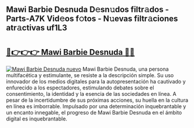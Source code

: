 ## Mawi Barbie Desnuda D𝚎sn𝚞dos filtr𝚊dos - Parts-A7K Vid𝚎os f𝚘tos - N𝚞evas filtr𝚊ciones atr𝚊ctivas uf1L3

# <h2><a href="http://mb4qtw.tromn.icu/?c=Mawi+Barbie+Desnuda">🔗👉👉👉 Mawi Barbie Desnuda 🔗🔗</a></h2>

[![Mawi Barbie Desnuda nuevo](https://i.imgur.com/pEAQMta.gif)](http://mb4qtw.tromn.icu/?c=Mawi+Barbie+Desnuda)
Mawi Barbie Desnuda, una persona multifacética y estimulante, se resiste a la descripción simple. Su uso innovador de los medios digitales para la autopresentación ha cautivado y enfurecido a los espectadores, estimulando debates sobre el consentimiento, la identidad y la esencia de las sociedades en línea. A pesar de la incertidumbre de sus próximas acciones, su huella en la cultura en línea es imborrable. Impulsado por una determinación inquebrantable y un encanto innegable, el progreso de Mawi Barbie Desnuda en el ámbito digital es inquebrantable.
